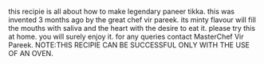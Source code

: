 this recipie is all about how to make legendary paneer tikka. this was invented 3 months ago by the great chef vir pareek.
its minty flavour will fill the mouths with saliva and the heart with the desire to eat it.
please try this at home.
you will surely enjoy it.
for any queries contact MasterChef Vir Pareek.
NOTE:THIS RECIPIE CAN BE SUCCESSFUL ONLY WITH THE USE OF AN OVEN.